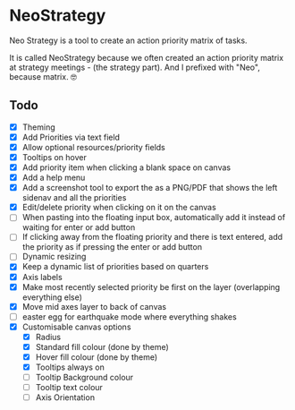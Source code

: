 # NeoStrategy

Neo Strategy is a tool to create an action priority matrix of tasks.

It is called NeoStrategy because we often created an action priority matrix at strategy meetings - (the strategy part). And I prefixed with "Neo", because matrix. 🤓

## Todo

- [x] Theming
- [x] Add Priorities via text field
- [x] Allow optional resources/priority fields
- [x] Tooltips on hover
- [x] Add priority item when clicking a blank space on canvas
- [x] Add a help menu
- [x] Add a screenshot tool to export the as a PNG/PDF that shows the left sidenav and all the priorities
- [x] Edit/delete priority when clicking on it on the canvas
- [ ] When pasting into the floating input box, automatically add it instead of waiting for enter or add button
- [ ] If clicking away from the floating priority and there is text entered, add the priority as if pressing the enter or add button
- [ ] Dynamic resizing
- [x] Keep a dynamic list of priorities based on quarters
- [x] Axis labels
- [x] Make most recently selected priority be first on the layer (overlapping everything else)
- [x] Move mid axes layer to back of canvas
- [ ] easter egg for earthquake mode where everything shakes
- [x] Customisable canvas options
  - [x] Radius
  - [x] Standard fill colour (done by theme)
  - [x] Hover fill colour (done by theme)
  - [x] Tooltips always on
  - [ ] Tooltip Background colour
  - [ ] Tooltip text colour
  - [ ] Axis Orientation
